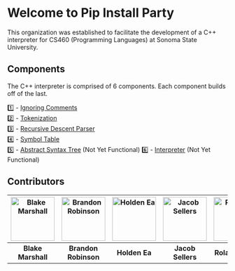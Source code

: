 # Welcome to Pip Install Party 

This organization was established to facilitate the development of a C++ interpreter for CS460 (Programming Languages) at Sonoma State University. 

## Components
The C++ interpreter is comprised of 6 components. Each component builds off of the last.

1️⃣ - [Ignoring Comments](https://github.com/Pip-Install-Party/Ignoring-Comments)  
2️⃣ - [Tokenization](https://github.com/Pip-Install-Party/Tokenization)  
3️⃣ - [Recursive Descent Parser](https://github.com/Pip-Install-Party/Recursive-Descent-Parser)  
4️⃣ - [Symbol Table](https://github.com/Pip-Install-Party/Symbol-Table)  
5️⃣ - [Abstract Syntax Tree](https://github.com/Pip-Install-Party/Abstract-Syntax-Tree) (Not Yet Functional) 
6️⃣ - [Interpreter](https://github.com/Pip-Install-Party/Interpreter) (Not Yet Functional)  

## Contributors

| <img src="https://avatars.githubusercontent.com/u/67528639?v=4" width="100" height="100" alt="Blake Marshall"> | <img src="https://avatars.githubusercontent.com/u/107743355?v=4" width="100" height="100" alt="Brandon Robinson"> | <img src="https://avatars.githubusercontent.com/u/142474297?v=4" width="100" height="100" alt="Holden Ea"> | <img src="https://avatars.githubusercontent.com/u/129122237?v=4" width="100" height="100" alt="Jacob Sellers"> | <img src="https://avatars.githubusercontent.com/u/171610804?v=4" width="100" height="100" alt="Rolando Yax"> |
|:-------------------------------------------------:|:--------------------------------------------------:|:-----------------------------------------------:|:-------------------------------------------------:|:-----------------------------------------------:|
| **Blake Marshall**                                | **Brandon Robinson**                               | **Holden Ea**                                   | **Jacob Sellers**                                | **Rolando Yax**                                |
